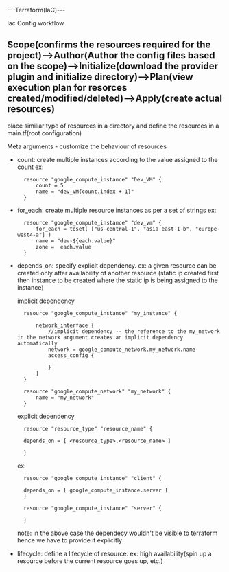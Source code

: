 ---Terraform(IaC)---

Iac Config workflow

Scope(confirms the resources required for the project)-->Author(Author the config files based on the scope)-->Initialize(download the provider plugin and initialize directory)-->Plan(view execution plan for resorces created/modified/deleted)-->Apply(create actual resources)
---
place similiar type of resources in a directory and define the resources in a main.tf(root configuration)

Meta arguments - customize the behaviour of resources
- count: create multiple instances according to the value assigned to the count
    ex:

        resource "google_compute_instance" "Dev_VM" {
            count = 5
            name = "dev_VM{count.index + 1}"
        }

- for_each: create multiple resource instances as per a set of strings
    ex: 
    
        resource "google_compute_instance" "dev_vm" {
            for_each = toset( ["us-central-1", "asia-east-1-b", "europe-west4-a"] )
            name = "dev-${each.value}"
            zone =  each.value
        }

- depends_on: specify explicit dependency. ex: a given resource can be created only after availability of another resource
                (static   ip created first then instance to be created where the static ip is being assigned to the instance)
    
    implicit dependency

        resource "google_compute_instance" "my_instance" {

            network_interface {
                //implicit dependency -- the reference to the my_network in the network argument creates an implicit dependency automatically
                network = google_compute_network.my_network.name
                access_config {
            
                }
            }
        }

        resource "google_compute_network" "my_network" {
            name = "my_network"
        }            

    explicit dependency

        resource "resource_type" "resource_name" {
    
        depends_on = [ <resource_type>.<resource_name> ]

        }

    ex:

        resource "google_compute_instance" "client" {
    
        depends_on = [ google_compute_instance.server ]
        }

        resource "google_compute_instance" "server" {
        
        }

    note: in the above case the dependecy wouldn't be visible to terraform hence we have to provide it explicitly

- lifecycle: define a lifecycle of resource. ex: high availability(spin up a resource before the current resource goes up, etc.)
